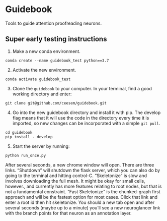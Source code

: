 # Guidebook

Tools to guide attention proofreading neurons.

## Super early testing instructions

1. Make a new conda environment. 

```:bash
conda create --name guidebook_test python==3.7
```

2. Activate the new environment.

```:bash
conda activate guidebook_test
```

3. Clone the `guidebook` to your computer. In your terminal, find a good working directory and enter:

```:bash
git clone git@github.com/ceesem/guidebook.git
```

4. Go into the new guidebook directory and install it with pip. The develop flag means that it will use the code in the directory every time it is imported, so new changes can be incorporated with a simple `git pull`.

```:bash
cd guidebook
pip install . develop
```

5. Start the server by running:  

```:bash
python run_once.py
```

After several seconds, a new chrome window will open. There are three links. “Shutdown” will shutdown the flask server, which you can also do by going to the terminal and hitting control-C. “Skeletonize” is slow and involves downloading the full mesh. It might be okay for small cells, however., and currently has more features relating to root nodes, but that is not a fundamental constraint. “Fast Skeletonize” is the chunked-graph first approach and will be the fastest option for most cases. Click that link and enter a root id then hit skeletonize. You should a new tab open and after several seconds (maybe up to a minute) you’ll see a new neuroglancer link with the branch points for that neuron as an annotation layer.
